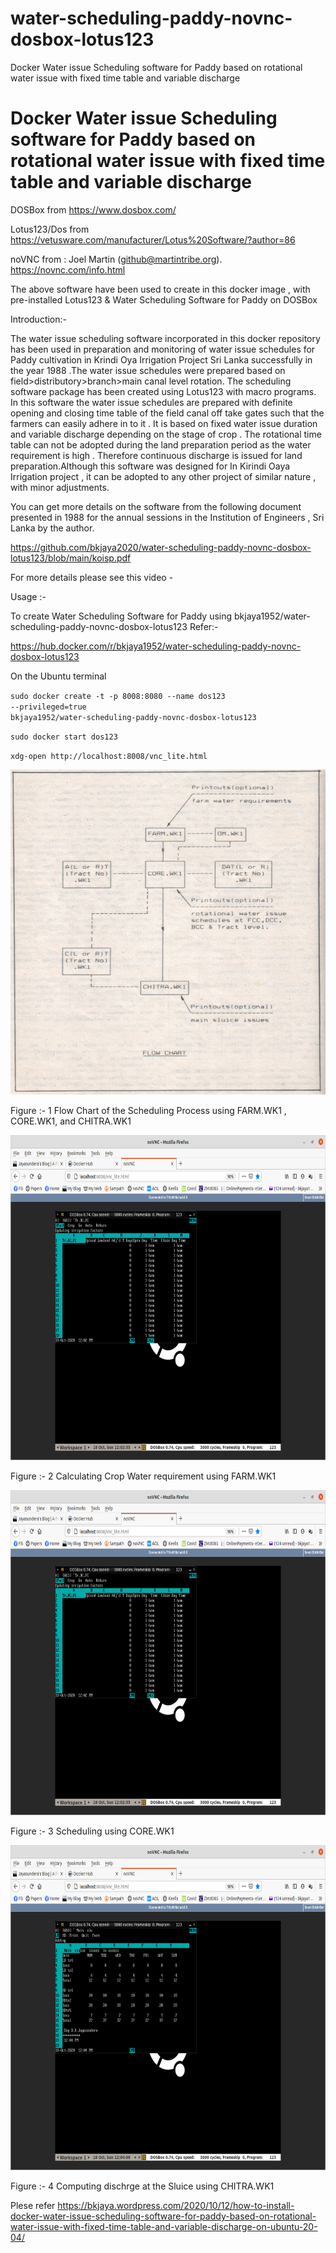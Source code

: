 # water-scheduling-paddy-novnc-dosbox-lotus123
Docker Water issue Scheduling software for Paddy based on rotational water issue with fixed time table  and variable discharge 

# Docker Water issue Scheduling software for Paddy based on rotational water issue with fixed time table  and variable discharge 

DOSBox from https://www.dosbox.com/

Lotus123/Dos from https://vetusware.com/manufacturer/Lotus%20Software/?author=86

noVNC  from : Joel Martin (github@martintribe.org).  https://novnc.com/info.html 
 
The above software have been used to create in this  docker image , with pre-installed  Lotus123 & Water Scheduling Software for Paddy on DOSBox 




Introduction:-

The water issue scheduling software incorporated in this docker repository has been  used in preparation and monitoring of  water issue schedules for Paddy cultivation in Krindi Oya Irrigation Project Sri Lanka successfully in the year 1988 .The water issue schedules were prepared  based on field>distributory>branch>main canal level rotation. The scheduling software package has been created using Lotus123 with macro programs. In this software the water issue schedules are prepared with definite opening and closing time table of the field canal off take gates  such that the farmers can easily adhere in to it . It is based on fixed water issue duration and variable discharge depending on the stage of crop . The rotational time table can not be adopted during the land preparation period as the water requirement is high . Therefore continuous discharge is issued for land preparation.Although this software was designed for In Kirindi Oaya Irrigation project , it can be adopted to any other project of  similar nature , with minor adjustments. 

You can get more details on the software from the following document presented in 1988 for  the annual sessions in the Institution of Engineers , Sri Lanka by the author.

https://github.com/bkjaya2020/water-scheduling-paddy-novnc-dosbox-lotus123/blob/main/koisp.pdf


For more details please see this video - 


Usage :-
 

To create Water Scheduling Software for Paddy  using bkjaya1952/water-scheduling-paddy-novnc-dosbox-lotus123
Refer:- 

https://hub.docker.com/r/bkjaya1952/water-scheduling-paddy-novnc-dosbox-lotus123

On the Ubuntu terminal

<code>sudo docker create -t -p 8008:8080 --name dos123 --privileged=true bkjaya1952/water-scheduling-paddy-novnc-dosbox-lotus123</code>

<code>sudo docker start dos123</code>

<code>xdg-open http://localhost:8008/vnc_lite.html</code>

<img src="https://raw.githubusercontent.com/bkjaya2020/water-scheduling-paddy-novnc-dosbox-lotus123/main/Screenshot%20from%202020-10-20%2017-37-58.png" alt="https://raw.githubusercontent.com/bkjaya2020/water-scheduling-paddy-novnc-dosbox-lotus123/main/Screenshot%20from%202020-10-20%2017-37-58.png" width="625" height="520">

Figure :- 1 Flow Chart of the Scheduling Process using FARM.WK1 ,  CORE.WK1, and CHITRA.WK1

<img src="https://raw.githubusercontent.com/bkjaya2020/water-scheduling-paddy-novnc-dosbox-lotus123/main/Screenshot%20from%202020-10-18%2017-32-57.png" alt="https://raw.githubusercontent.com/bkjaya2020/water-scheduling-paddy-novnc-dosbox-lotus123/main/Screenshot%20from%202020-10-18%2017-32-57.png" width="625" height="520">

Figure :- 2 Calculating Crop Water requirement using FARM.WK1

<img src="https://raw.githubusercontent.com/bkjaya2020/water-scheduling-paddy-novnc-dosbox-lotus123/main/Screenshot%20from%202020-10-18%2017-32-57.png" alt="https://raw.githubusercontent.com/bkjaya2020/water-scheduling-paddy-novnc-dosbox-lotus123/main/Screenshot%20from%202020-10-18%2017-32-57.png" width="625" height="520">

Figure :- 3 Scheduling using CORE.WK1

<img src="https://raw.githubusercontent.com/bkjaya2020/water-scheduling-paddy-novnc-dosbox-lotus123/main/Screenshot%20from%202020-10-18%2017-34-07.png" alt="https://raw.githubusercontent.com/bkjaya2020/water-scheduling-paddy-novnc-dosbox-lotus123/main/Screenshot%20from%202020-10-18%2017-34-07.png" width="625" height="520">

Figure :- 4 Computing dischrge at the Sluice using CHITRA.WK1

Plese refer https://bkjaya.wordpress.com/2020/10/12/how-to-install-docker-water-issue-scheduling-software-for-paddy-based-on-rotational-water-issue-with-fixed-time-table-and-variable-discharge-on-ubuntu-20-04/


